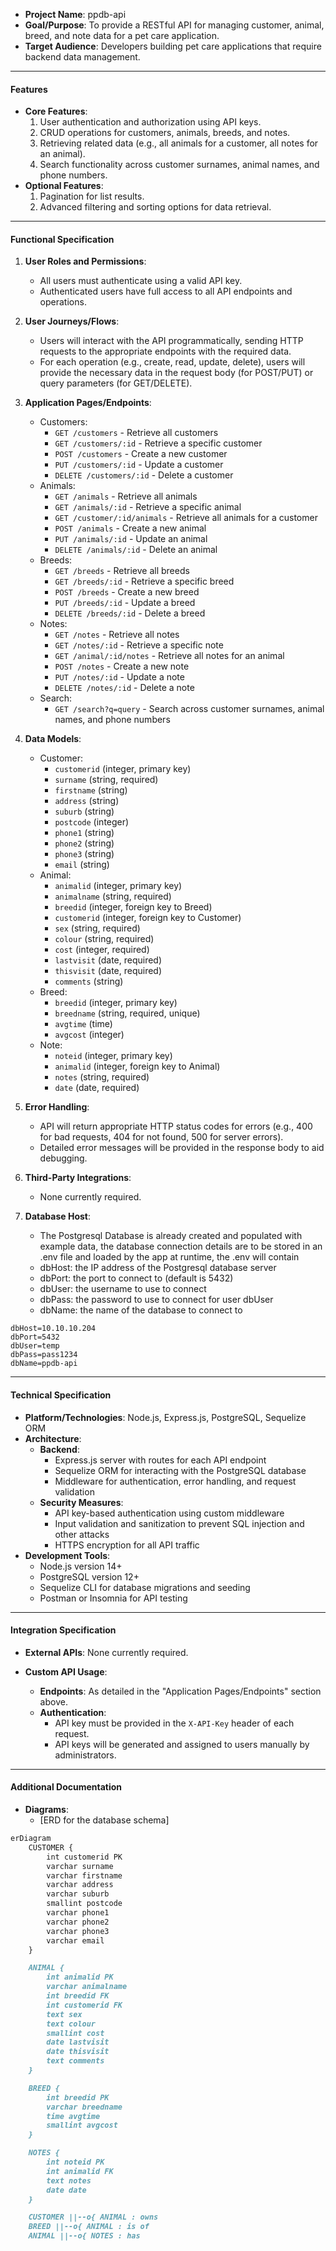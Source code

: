 - **Project Name**: ppdb-api
- **Goal/Purpose**: To provide a RESTful API for managing customer, animal, breed, and note data for a pet care application.
- **Target Audience**: Developers building pet care applications that require backend data management.

---

#### Features

- **Core Features**:
  1. User authentication and authorization using API keys.
  2. CRUD operations for customers, animals, breeds, and notes.
  3. Retrieving related data (e.g., all animals for a customer, all notes for an animal).
  4. Search functionality across customer surnames, animal names, and phone numbers.
- **Optional Features**:
  1. Pagination for list results.
  2. Advanced filtering and sorting options for data retrieval.

---

#### Functional Specification

1. **User Roles and Permissions**:
   - All users must authenticate using a valid API key.
   - Authenticated users have full access to all API endpoints and operations.

2. **User Journeys/Flows**:
   - Users will interact with the API programmatically, sending HTTP requests to the appropriate endpoints with the required data.
   - For each operation (e.g., create, read, update, delete), users will provide the necessary data in the request body (for POST/PUT) or query parameters (for GET/DELETE).

3. **Application Pages/Endpoints**:
   - Customers:
     - `GET /customers` - Retrieve all customers
     - `GET /customers/:id` - Retrieve a specific customer
     - `POST /customers` - Create a new customer
     - `PUT /customers/:id` - Update a customer
     - `DELETE /customers/:id` - Delete a customer
   - Animals:
     - `GET /animals` - Retrieve all animals
     - `GET /animals/:id` - Retrieve a specific animal
     - `GET /customer/:id/animals` - Retrieve all animals for a customer
     - `POST /animals` - Create a new animal
     - `PUT /animals/:id` - Update an animal
     - `DELETE /animals/:id` - Delete an animal
   - Breeds:
     - `GET /breeds` - Retrieve all breeds
     - `GET /breeds/:id` - Retrieve a specific breed
     - `POST /breeds` - Create a new breed
     - `PUT /breeds/:id` - Update a breed
     - `DELETE /breeds/:id` - Delete a breed
   - Notes:
     - `GET /notes` - Retrieve all notes
     - `GET /notes/:id` - Retrieve a specific note
     - `GET /animal/:id/notes` - Retrieve all notes for an animal
     - `POST /notes` - Create a new note
     - `PUT /notes/:id` - Update a note
     - `DELETE /notes/:id` - Delete a note
   - Search:
     - `GET /search?q=query` - Search across customer surnames, animal names, and phone numbers

4. **Data Models**:
   - Customer:
     - `customerid` (integer, primary key)
     - `surname` (string, required)
     - `firstname` (string)
     - `address` (string)
     - `suburb` (string)
     - `postcode` (integer)
     - `phone1` (string)
     - `phone2` (string)
     - `phone3` (string)
     - `email` (string)
   - Animal:
     - `animalid` (integer, primary key)
     - `animalname` (string, required)
     - `breedid` (integer, foreign key to Breed)
     - `customerid` (integer, foreign key to Customer)
     - `sex` (string, required)
     - `colour` (string, required)
     - `cost` (integer, required)
     - `lastvisit` (date, required)
     - `thisvisit` (date, required)
     - `comments` (string)
   - Breed:
     - `breedid` (integer, primary key)
     - `breedname` (string, required, unique)
     - `avgtime` (time)
     - `avgcost` (integer)
   - Note:
     - `noteid` (integer, primary key)
     - `animalid` (integer, foreign key to Animal)
     - `notes` (string, required)
     - `date` (date, required)

5. **Error Handling**:
   - API will return appropriate HTTP status codes for errors (e.g., 400 for bad requests, 404 for not found, 500 for server errors).
   - Detailed error messages will be provided in the response body to aid debugging.

6. **Third-Party Integrations**:
   - None currently required.
   
7. **Database Host**:
   - The Postgresql Database is already created and populated with example data, the database connection details are to be stored in an .env file and loaded by the app at runtime, the .env will contain
   - dbHost: the IP address of the Postgresql database server
   - dbPort: the port to connect to (default is 5432)
   - dbUser: the username to use to connect
   - dbPass: the password to use to connect for user dbUser
   - dbName: the name of the database to connect to

```env.example
dbHost=10.10.10.204
dbPort=5432
dbUser=temp
dbPass=pass1234
dbName=ppdb-api
```

---

#### Technical Specification

- **Platform/Technologies**: Node.js, Express.js, PostgreSQL, Sequelize ORM
- **Architecture**:
  - **Backend**: 
    - Express.js server with routes for each API endpoint
    - Sequelize ORM for interacting with the PostgreSQL database
    - Middleware for authentication, error handling, and request validation
  - **Security Measures**:
    - API key-based authentication using custom middleware
    - Input validation and sanitization to prevent SQL injection and other attacks
    - HTTPS encryption for all API traffic
- **Development Tools**:
  - Node.js version 14+
  - PostgreSQL version 12+
  - Sequelize CLI for database migrations and seeding
  - Postman or Insomnia for API testing

---

#### Integration Specification

- **External APIs**: None currently required.

- **Custom API Usage**:
  - **Endpoints**: As detailed in the "Application Pages/Endpoints" section above.
  - **Authentication**: 
    - API key must be provided in the `X-API-Key` header of each request.
    - API keys will be generated and assigned to users manually by administrators.

---

#### Additional Documentation

- **Diagrams**: 
  - [ERD for the database schema]
```mermaid.md
erDiagram
    CUSTOMER {
        int customerid PK
        varchar surname
        varchar firstname
        varchar address
        varchar suburb
        smallint postcode
        varchar phone1
        varchar phone2
        varchar phone3
        varchar email
    }

    ANIMAL {
        int animalid PK
        varchar animalname
        int breedid FK
        int customerid FK
        text sex
        text colour
        smallint cost
        date lastvisit
        date thisvisit
        text comments
    }

    BREED {
        int breedid PK
        varchar breedname
        time avgtime
        smallint avgcost
    }

    NOTES {
        int noteid PK
        int animalid FK
        text notes
        date date
    }

    CUSTOMER ||--o{ ANIMAL : owns
    BREED ||--o{ ANIMAL : is of
    ANIMAL ||--o{ NOTES : has
```